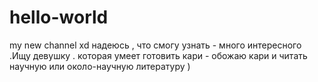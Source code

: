 # hello-world
my new channel xd
 надеюсь , что  смогу узнать - много интересного .Ищу девушку . которая умеет готовить кари - обожаю кари  и читать научную или около-научную литературу )
